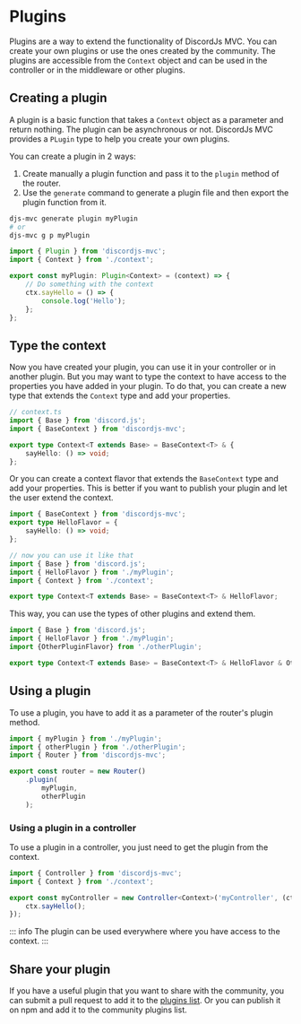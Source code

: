 # Plugins
Plugins are a way to extend the functionality of DiscordJs MVC. You can create your own plugins or use the ones created by the community.
The plugins are accessible from the `Context` object and can be used in the controller or in the middleware or other plugins.

## Creating a plugin
A plugin is a basic function that takes a `Context` object as a parameter and return nothing. The plugin can be asynchronous or not.
DiscordJs MVC provides a `PLugin` type to help you create your own plugins.

You can create a plugin in 2 ways:
1. Create manually a plugin function and pass it to the `plugin` method of the router.
2. Use the `generate` command to generate a plugin file and then export the plugin function from it.

```bash
djs-mvc generate plugin myPlugin
# or
djs-mvc g p myPlugin
```

```ts
import { Plugin } from 'discordjs-mvc';
import { Context } from './context';

export const myPlugin: Plugin<Context> = (context) => {
    // Do something with the context
    ctx.sayHello = () => {
        console.log('Hello');
    };
};
```

## Type the context
Now you have created your plugin, you can use it in your controller or in another plugin. But you may want to type the context to have access to the properties you have added in your plugin.
To do that, you can create a new type that extends the `Context` type and add your properties.

```ts
// context.ts
import { Base } from 'discord.js';
import { BaseContext } from 'discordjs-mvc';

export type Context<T extends Base> = BaseContext<T> & {
    sayHello: () => void;
};
```
Or you can create a context flavor that extends the `BaseContext` type and add your properties.
This is better if you want to publish your plugin and let the user extend the context.

```ts
import { BaseContext } from 'discordjs-mvc';
export type HelloFlavor = {
    sayHello: () => void;
};

// now you can use it like that
import { Base } from 'discord.js';
import { HelloFlavor } from './myPlugin';
import { Context } from './context';

export type Context<T extends Base> = BaseContext<T> & HelloFlavor;
```

This way, you can use the types of other plugins and extend them.

```ts
import { Base } from 'discord.js';
import { HelloFlavor } from './myPlugin';
import {OtherPluginFlavor} from './otherPlugin';

export type Context<T extends Base> = BaseContext<T> & HelloFlavor & OtherPluginFlavor;
```

## Using a plugin
To use a plugin, you have to add it as a parameter of the router's plugin method.

```ts
import { myPlugin } from './myPlugin';
import { otherPlugin } from './otherPlugin';
import { Router } from 'discordjs-mvc';

export const router = new Router()
    .plugin(
        myPlugin, 
        otherPlugin
    );
```

### Using a plugin in a controller
To use a plugin in a controller, you just need to get the plugin from the context.

```ts
import { Controller } from 'discordjs-mvc';
import { Context } from './context';

export const myController = new Controller<Context>('myController', (ctx) => {
    ctx.sayHello();
});
```
::: info
The plugin can be used everywhere where you have access to the context.
:::

## Share your plugin
If you have a useful plugin that you want to share with the community, you can submit a pull request to add it to the [plugins list](/plugins/).
Or you can publish it on npm and add it to the community plugins list.


